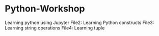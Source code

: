 # Python-Workshop
Learning python using Jupyter
File2: Learning Python constructs
File3: Learning string operations
File4: Learning tuple
